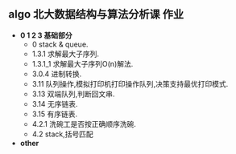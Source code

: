 ## algo 北大数据结构与算法分析课 作业

- **0 1 2 3 基础部分**
    - 0 stack & queue.
    - 1.3.1 求解最大子序列.
    - 1.3.1_1 求解最大子序列O(n)解法.
    - 3.0.4 进制转换.
    - 3.11 队列操作,模拟打印机打印操作队列,决策支持最优打印模式.
    - 3.13 双端队列,判断回文串.
    - 3.14 无序链表.
    - 3.15 有序链表.
    - 4.2.1 洗碗工是否按正确顺序洗碗.
    - 4.2 stack,括号匹配
- **other**
